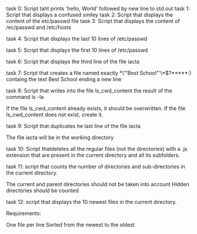 task 0: Script taht prints 'hello, World' followed by new line to std.out
task 1: Script that displays a confused smiley
task 2: Script that displays the content of the etc/passwd file
task 3: Script that displays the content of /ec/passwd and /etc/hosts

task 4: Script that displays the last 10 lines of /etc/passwd

task 5: Script that displays the first 10 lines of /etc/passwd

task 6: Script that displays the third line of the file iacta

task 7: Script that creates a file named exactly \*\\'"Best School"\'\\*$\?\*\*\*\*\*:) containg the text Best School ending a new line

task 8: Script that writes into the file ls_cwd_content the result of the command ls -la

 If the file ls_cwd_content already exists, it should be overwritten. If the file ls_cwd_content does not exist, create it.

task 9: Script that duplicates he last line of the file iacta

The file iacta will be in the working directory

task 10: Script thatdeletes all the regular files (not the directories) with a .js extension that are present in the current directory and all its subfolders.

task 11: script that counts the number of directories and sub-directories in the current directory.

The current and parent directories should not be taken into account
Hidden directories should be counted

task 12: script that displays the 10 newest files in the current directory.

Requirements:

One file per line
Sorted from the newest to the oldest


